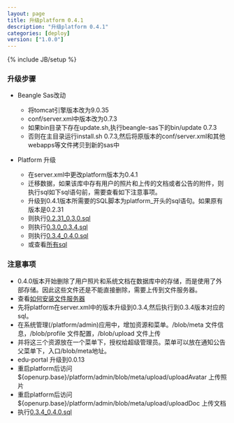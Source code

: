```yaml
---
layout: page
title: 升级platform 0.4.1
description: "升级platform 0.4.1"
categories: [deploy]
version: ["1.0.0"]
---
```

{% include JB/setup %}

### 升级步骤

* Beangle Sas改动

  - 将tomcat引擎版本改为9.0.35
  - conf/server.xml中版本改为0.7.3
  - 如果bin目录下存在update.sh,执行beangle-sas下的bin/update 0.7.3
  - 否则在主目录运行install.sh 0.7.3,然后将原版本的conf/server.xml和其他webapps等文件拷贝到新的sas中

* Platform 升级

  - 在server.xml中更改platform版本为0.4.1
  - 迁移数据，如果该库中存有用户的照片和上传的文档或者公告的附件，则执行sql如下sql语句前，需要查看如下注意事项。
  - 升级到0.4.1版本所需要的SQL脚本为platform_开头的sql语句。如果原有版本是0.2.31
  - 则执行[0.2.31_0.3.0.sql](/ddl/platform/update/0.2.31_0.3.0.sql)
  - 则执行[0.3.0_0.3.4.sql](/ddl/platform/update/0.3.0_0.3.4.sql)
  - 则执行[0.3.4_0.4.0.sql](/ddl/platform/update/0.3.4_0.4.0.sql)
  - 或查看[所有sql](/ddl/ddl.html)

### 注意事项
  - 0.4.0版本开始删除了用户照片和系统文档在数据库中的存储，而是使用了外部存储。因此这些文件还是不能直接删除，需要上传到文件服务器。
  - 查看[如何安装文件服务器](/deploy/blob.html)
  - 先将platform在server.xml中的版本升级到0.3.4,然后执行到0.3.4版本对应的sql。
  - 在系统管理(/platform/admin)应用中，增加资源和菜单。/blob/meta 文件信息，/blob/profile 文件配置，/blob/upload 文件上传
  - 并将这三个资源放在一个菜单下，授权给超级管理员。菜单可以放在通知公告父菜单下，入口/blob/meta地址。
  - edu-portal 升级到0.0.13
  - 重启platform后访问${openurp.base}/platform/admin/blob/meta/upload/uploadAvatar 上传照片
  - 重启platform后访问${openurp.base}/platform/admin/blob/meta/upload/uploadDoc 上传文档
  - 执行[0.3.4_0.4.0.sql](/ddl/platform/update/0.3.4_0.4.0.sql)

